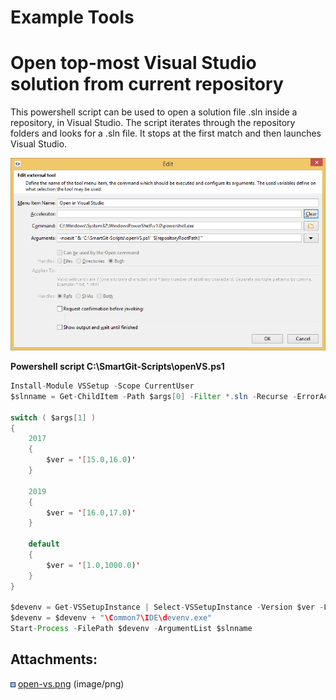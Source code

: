 # Example Tools

# Open top-most Visual Studio solution from current repository

This powershell script can be used to open a solution file .sln inside a
repository, in Visual Studio. The script iterates through the repository
folders and looks for a .sln file. It stops at the first match and then
launches Visual Studio.

![](attachments/37453850/37453849.png)

<div class="code panel pdl" style="border-width: 1px;">

<div class="codeHeader panelHeader pdl" style="border-bottom-width: 1px;">

**Powershell script C:\\SmartGit-Scripts\\openVS.ps1**

</div>

<div class="codeContent panelContent pdl">

``` java
Install-Module VSSetup -Scope CurrentUser
$slnname = Get-ChildItem -Path $args[0] -Filter *.sln -Recurse -ErrorAction SilentlyContinue -Force | Select-Object -First 1 | Select-Object -ExpandProperty FullName

switch ( $args[1] )
{
    2017
    {
        $ver = '[15.0,16.0)'
    }

    2019
    {
        $ver = '[16.0,17.0)'
    }

    default
    {
        $ver = '[1.0,1000.0)'
    }
}

$devenv = Get-VSSetupInstance | Select-VSSetupInstance -Version $ver -Latest | Select-Object -ExpandProperty InstallationPath
$devenv = $devenv + "\Common7\IDE\devenv.exe"
Start-Process -FilePath $devenv -ArgumentList $slnname
```

</div>

</div>

<div class="pageSectionHeader">

## Attachments:

</div>

<div class="greybox" data-align="left">

![](images/icons/bullet_blue.gif)
[open-vs.png](attachments/37453850/37453849.png) (image/png)  

</div>
